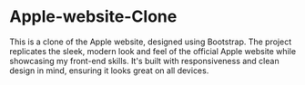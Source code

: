 # Apple-website-Clone
This is a clone of the Apple website, designed using Bootstrap. The project replicates the sleek, modern look and feel of the official Apple website while showcasing my front-end skills. It's built with responsiveness and clean design in mind, ensuring it looks great on all devices.
